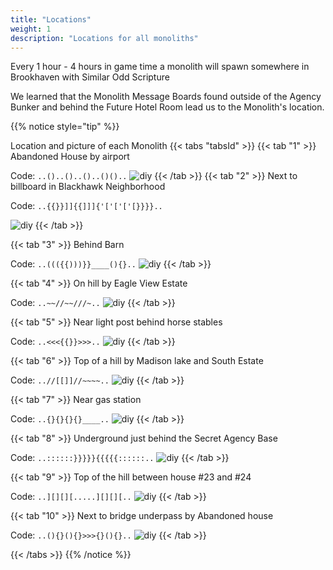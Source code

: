 ```yaml
---
title: "Locations"
weight: 1
description: "Locations for all monoliths"
---
```



Every 1 hour - 4 hours in game time a monolith will spawn somewhere in Brookhaven with Similar Odd Scripture

We learned that the Monolith Message Boards found outside of the Agency Bunker and behind the Future Hotel Room lead us to the Monolith's location.

{{% notice style="tip" %}}

Location and picture of each Monolith
{{< tabs "tabsId" >}}
{{< tab "1" >}}
Abandoned House by airport

Code: `..()..()..()..()()..`
![diy](/images/bh/monolith-location_abandoned_house.png)
{{< /tab >}}
{{< tab "2" >}}
Next to billboard in Blackhawk Neighborhood

Code: `..{{}}]]{{]]]{'['['['[}}}}..`

![diy](/images/bh/monolith-location_balckhawk_billboard.png)
{{< /tab >}}

{{< tab "3" >}}
Behind Barn

Code: `..((({{)))}}____(){}..`
![diy](/images/bh/monolith-location_behind_barn.png)
{{< /tab >}}

{{< tab "4" >}}
On hill by Eagle View Estate

Code: `..~~//~~///~..`
![diy](/images/bh/monolith-location_hill_by_eagle_view.png)
{{< /tab >}}

{{< tab "5" >}}
Near light post behind horse stables

Code: `..<<<{{}}>>>..`
![diy](/images/bh/monolith-location_lightpost_behind_horse_stable.png)
{{< /tab >}}

{{< tab "6" >}}
Top of a hill by Madison lake and South Estate

Code: `..//[[]]//~~~~..`
![diy](/images/bh/monolith-location_madison_lake_hill_top.png)
{{< /tab >}}

{{< tab "7" >}}
Near gas station

Code: `..{}{}{}{}____..`
![diy](/images/bh/monolith-location_near_gas_station.png)
{{< /tab >}}

{{< tab "8" >}}
Underground just behind the Secret Agency Base

Code: `..::::::}}}}}{{{{{::::::..`
![diy](/images/bh/monolith-location_outside_of_agency_bunker.png)
{{< /tab >}}

{{< tab "9" >}}
Top of the hill between house #23 and #24

Code: `..][][][.....][][][..`
![diy](/images/bh/monolith-location_top_of_hill_between_house_23_and_24.png)
{{< /tab >}}

{{< tab "10" >}}
Next to bridge underpass by Abandoned house

Code: `..(){}(){}>>>{}(){}..`
![diy](/images/bh/monolith-location_underpass_by_abanoned_house.png)
{{< /tab >}}

{{< /tabs >}}
{{% /notice %}}